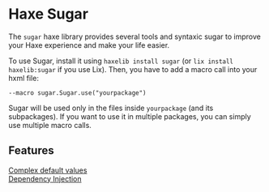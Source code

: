# Haxe Sugar

The `sugar` haxe library provides several tools and syntaxic sugar to improve your Haxe experience and make your life easier.

To use Sugar, install it using `haxelib install sugar` (or `lix install haxelib:sugar` if you use Lix). Then, you have to add a macro call into your hxml file:

```hxml
--macro sugar.Sugar.use("yourpackage")
```

Sugar will be used only in the files inside `yourpackage` (and its subpackages). If you want to use it in multiple packages, you can simply use multiple macro calls.

## Features

[Complex default values](docs/Complex-default-values.md)<br/>
[Dependency Injection](docs/DI.md)